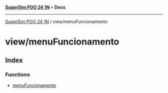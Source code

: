 [**SuperSim POO 24 1N**](../../README.md) • **Docs**

***

[SuperSim POO 24 1N](../../modules.md) / view/menuFuncionamento

# view/menuFuncionamento

## Index

### Functions

- [menuFuncionamento](functions/menuFuncionamento.md)
